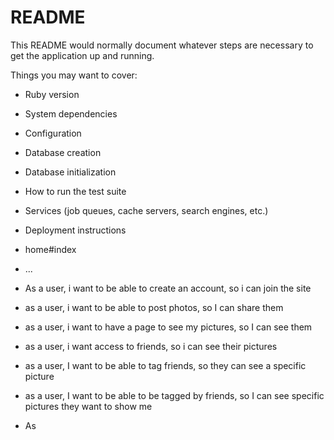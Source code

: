 # README

This README would normally document whatever steps are necessary to get the
application up and running.

Things you may want to cover:

* Ruby version

* System dependencies

* Configuration

* Database creation

* Database initialization

* How to run the test suite

* Services (job queues, cache servers, search engines, etc.)

* Deployment instructions

* home#index

* ...

* As a user, i want to be able to create an account, so i can join the site
* as a user, i want to be able to post photos, so I can share them
* as a user, i want to have a page to see my pictures, so I can see them
* as a user, i want access to friends, so i can see their pictures
* as a user, I want to be able to tag friends, so they can see a specific picture
* as a user, I want to be able to be tagged by friends, so I can see specific pictures they want to show me
* As 
